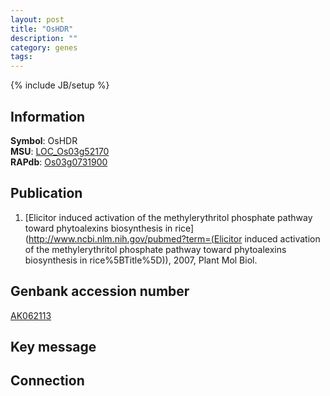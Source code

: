 ```yaml
---
layout: post
title: "OsHDR"
description: ""
category: genes
tags: 
---
```

{% include JB/setup %}

## Information
__Symbol__: OsHDR  
__MSU__: [LOC_Os03g52170](http://rice.plantbiology.msu.edu/cgi-bin/ORF_infopage.cgi?orf=LOC_Os03g52170)  
__RAPdb__: [Os03g0731900](http://rapdb.dna.affrc.go.jp/viewer/gbrowse_details/irgsp1?name=Os03g0731900)  

## Publication
1. [Elicitor induced activation of the methylerythritol phosphate pathway toward phytoalexins biosynthesis in rice](http://www.ncbi.nlm.nih.gov/pubmed?term=(Elicitor induced activation of the methylerythritol phosphate pathway toward phytoalexins biosynthesis in rice%5BTitle%5D)), 2007, Plant Mol Biol.

## Genbank accession number
[AK062113](http://www.ncbi.nlm.nih.gov/nuccore/AK062113)

## Key message

## Connection


